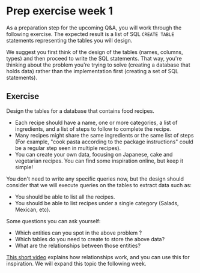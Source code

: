 # Prep exercise week 1

As a preparation step for the upcoming Q&A, you will work through the following exercise. The expected result is a list
of SQL `CREATE TABLE` statements representing the tables you will design.

We suggest you first think of the design of the tables (names, columns, types) and then proceed to write the SQL
statements. That way, you're thinking about the problem you're trying to solve (creating a database that holds data)
rather than the implementation first (creating a set of SQL statements).

## Exercise

Design the tables for a database that contains food recipes.

- Each recipe should have a name, one or more categories, a list of ingredients, and a list of steps to follow to
  complete the recipe.
- Many recipes might share the same ingredients or the same list of steps (For example, "cook pasta according to the
  package instructions" could be a regular step seen in multiple recipes).
- You can create your own data, focusing on Japanese, cake and vegetarian recipes. You can find some inspiration online,
  but keep it simple!

You don't need to write any specific queries now, but the design should consider that we will execute queries on the
tables to extract data such as:

- You should be able to list all the recipes.
- You should be able to list recipes under a single category (Salads, Mexican, etc).

Some questions you can ask yourself:

- Which entities can you spot in the above problem ?
- Which tables do you need to create to store the above data?
- What are the relationships between those entities?

[This short video](https://www.youtube.com/watch?v=C3icLzBtg8I) explains how relationships work, and you can use this
for inspiration. We will expand this topic the following week.
